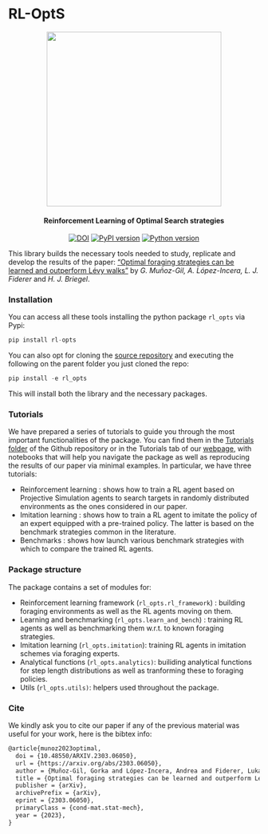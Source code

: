 RL-OptS
================

<!-- WARNING: THIS FILE WAS AUTOGENERATED! DO NOT EDIT! -->
<p align="center">
<img width="350" src="https://github.com/gorkamunoz/rl_opts/blob/master/nbs/figs/index_fig.png">
</p>
<h4 align="center">
Reinforcement Learning of Optimal Search strategies
</h4>
<p align="center">
<a href="https://zenodo.org/badge/latestdoi/424986383"><img src="https://zenodo.org/badge/424986383.svg" alt="DOI"></a>
<a href="https://badge.fury.io/py/rl_opts"><img src="https://badge.fury.io/py/rl_opts.svg" alt="PyPI version"></a>
<a href="https://badge.fury.io/py/b"><img src="https://img.shields.io/badge/python-3.9-red" alt="Python version"></a>
</p>

This library builds the necessary tools needed to study, replicate and
develop the results of the paper: [“Optimal foraging strategies can be
learned and outperform Lévy walks”](https://arxiv.org/abs/2303.06050) by
*G. Muñoz-Gil, A. López-Incera, L. J. Fiderer* and *H. J. Briegel*.

### Installation

You can access all these tools installing the python package `rl_opts`
via Pypi:

``` python
pip install rl-opts
```

You can also opt for cloning the [source
repository](https://github.com/gorkamunoz/rl_opts) and executing the
following on the parent folder you just cloned the repo:

``` python
pip install -e rl_opts
```

This will install both the library and the necessary packages.

### Tutorials

We have prepared a series of tutorials to guide you through the most
important functionalities of the package. You can find them in the
[Tutorials
folder](https://github.com/gorkamunoz/rl_opts/tree/master/nbs/tutorials)
of the Github repository or in the Tutorials tab of our
[webpage](https://gorkamunoz.github.io/rl_opts/), with notebooks that
will help you navigate the package as well as reproducing the results of
our paper via minimal examples. In particular, we have three tutorials:

- <a href="tutorials/tutorial_learning.ipynb" style="text-decoration:none">Reinforcement
  learning </a> : shows how to train a RL agent based on Projective
  Simulation agents to search targets in randomly distributed
  environments as the ones considered in our paper.
- <a href="tutorials/tutorial_imitation.ipynb" style="text-decoration:none">Imitation
  learning </a> : shows how to train a RL agent to imitate the policy of
  an expert equipped with a pre-trained policy. The latter is based on
  the benchmark strategies common in the literature.
- <a href="tutorials/tutorial_benchmarks.ipynb" style="text-decoration:none">Benchmarks
  </a> : shows how launch various benchmark strategies with which to
  compare the trained RL agents.

### Package structure

The package contains a set of modules for:

- <a href="lib_nbs/01_rl_framework.ipynb" style="text-decoration:none">Reinforcement
  learning framework (`rl_opts.rl_framework`)</a> : building foraging
  environments as well as the RL agents moving on them.
- <a href="lib_nbs/02_learning_and_benchmark.ipynb" style="text-decoration:none">Learning
  and benchmarking (`rl_opts.learn_and_bench`)</a> : training RL agents
  as well as benchmarking them w.r.t. to known foraging strategies.
- <a href="lib_nbs/04_imitation_learning.ipynb" style="text-decoration:none">Imitation
  learning (`rl_opts.imitation`)</a>: training RL agents in imitation
  schemes via foraging experts.
- <a href="lib_nbs/03_analytics.ipynb" style="text-decoration:none">Analytical
  functions (`rl_opts.analytics)`</a>: builiding analytical functions
  for step length distributions as well as tranforming these to foraging
  policies.
- <a href="lib_nbs/00_utils.ipynb" style="text-decoration:none">Utils
  (`rl_opts.utils)`</a>: helpers used throughout the package.

### Cite

We kindly ask you to cite our paper if any of the previous material was
useful for your work, here is the bibtex info:

``` latex
@article{munoz2023optimal,
  doi = {10.48550/ARXIV.2303.06050},  
  url = {https://arxiv.org/abs/2303.06050},  
  author = {Muñoz-Gil, Gorka and López-Incera, Andrea and Fiderer, Lukas J. and Briegel, Hans J.},  
  title = {Optimal foraging strategies can be learned and outperform Lévy walks},  
  publisher = {arXiv},  
  archivePrefix = {arXiv},
  eprint = {2303.06050},
  primaryClass = {cond-mat.stat-mech},  
  year = {2023},
}
```
